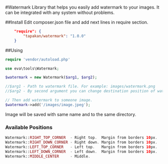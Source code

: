 #Watermark
Library that helps you easily add watermark to your images. It can be integrated with any system without problems.

##Install
Edit composer.json file and add next lines in require section.
```json
    "require": {
        "tapakan/watermark": "1.0.0"
    }
```
##Using
```php
require 'vendor/autoload.php'

use eva\tools\Watermark;

$watermark = new Watermark($arg1, $arg2);

//$arg1 - Path to watermark file. For example: images/watermark.png
//$arg2 - By second argument you can change destination position of watermark. See Available positions sector.

// Then add watermark to someone image.
$watermark->add('/images/image.jpeg');
```
Image will be saved with same name and to the same directory.

### Available Positions
```php
Watermark::RIGHT_TOP_CORNER  - Right top.  Margin from borders 10px.
Watermark::RIGHT_DOWN_CORNER - Right down. Margin from borders 10px.
Watermark::LEFT_TOP_CORNER   - Left top.   Margin from borders 10px.
Watermark::LEFT_DOWN_CORNER  - Left down.  Margin from borders 10px.
Watermark::MIDDLE_CENTER     - Middle.
```
